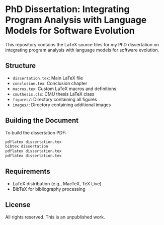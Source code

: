 # PhD Dissertation: Integrating Program Analysis with Language Models for Software Evolution

This repository contains the LaTeX source files for my PhD dissertation on integrating program analysis with language models for software evolution.

## Structure

- `dissertation.tex`: Main LaTeX file
- `conclusion.tex`: Conclusion chapter
- `macros.tex`: Custom LaTeX macros and definitions
- `cmuthesis.cls`: CMU thesis LaTeX class
- `figures/`: Directory containing all figures
- `images/`: Directory containing additional images

## Building the Document

To build the dissertation PDF:

```bash
pdflatex dissertation.tex
bibtex dissertation
pdflatex dissertation.tex
pdflatex dissertation.tex
```

## Requirements

- LaTeX distribution (e.g., MacTeX, TeX Live)
- BibTeX for bibliography processing

## License

All rights reserved. This is an unpublished work.
